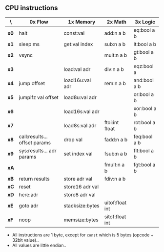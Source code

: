 CPU instructions
----------------

\      | 0x Flow                       | 1x Memory       | 2x Math         | 3x Logic
-------|-------------------------------|-----------------|-----------------|-------------
**x0** | halt                          | const:val       | add:n a b       | eq:bool a b
**x1** | sleep ms                      | get:val index   | sub:n a b       | lt:bool a b
**x2** | vsync                         |                 | mult:n a b      | gt:bool a b
**x3** |                               | load:val adr    | div:n a b       | eqz:bool a
**x4** | jump offset                   | load16u:val adr | rem:n a b       | and:bool a b
**x5** | jumpifz val offset            | load8u:val adr  |                 | or:bool a b
**x6** |                               | load16s:val adr |                 | xor:bool a b
**x7** |                               | load8s:val adr  | ftoi:int float  | rot:bool a b
**x8** | call:results... offset params | drop val        | fadd:n a b      | feq:bool a b
**x9** | sys:results... adr params     | set index val   | fsub:n a b      | flt:bool a b
**xA** |                               |                 | fmult:n a b     | fgt:bool a b
**xB** | return results                | store adr val   | fdiv:n a b      |
**xC** | reset                         | store16 adr val |                 |
**xD** | here:adr                      | store8 adr val  |                 |
**xE** | goto adr                      | stacksize:bytes | uitof:float int |
**xF** | noop                          | memsize:bytes   | sitof:float int |

 - All instructions are 1 byte, except for `const` which is 5 bytes (opcode + 32bit value)..
 - All values are little endian..
